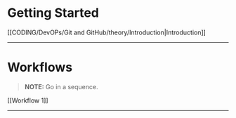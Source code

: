 # Getting Started
[[CODING/DevOPs/Git and GitHub/theory/Introduction|Introduction]]

---
# Workflows 
> **NOTE:** Go in a sequence.

[[Workflow 1]]

---

